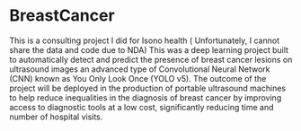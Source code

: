 # BreastCancer
This is a consulting project I did for Isono health ( Unfortunately, I cannot share the data and code due to NDA)
This was a deep learning project built to automatically detect and predict the presence of breast cancer lesions on ultrasound images an advanced type of Convolutional Neural Network (CNN) known as You Only Look Once (YOLO v5).  The outcome of the project will be deployed in the production of portable ultrasound machines to help reduce inequalities in the diagnosis of breast cancer by improving access to diagnostic tools at a low cost, significantly reducing time and number of hospital visits.  
